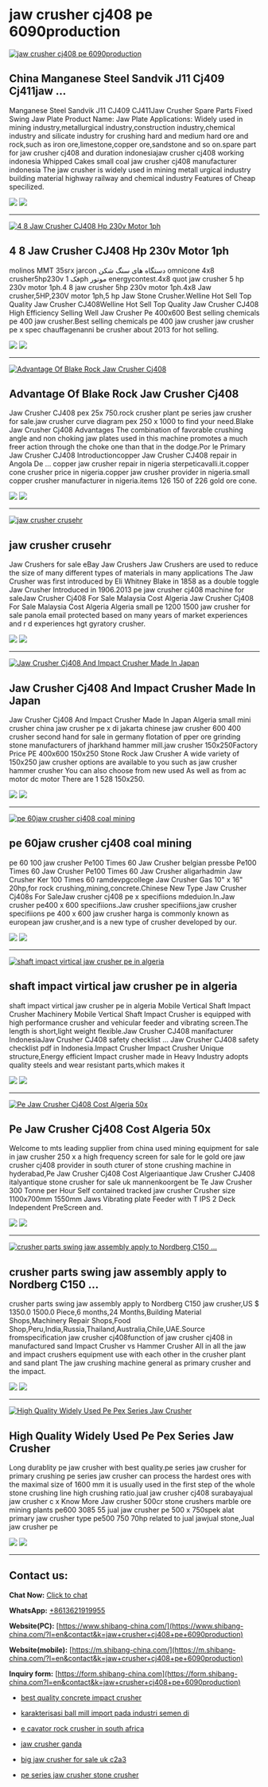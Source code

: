# jaw crusher cj408 pe 6090production

<a href="https://swt.shibang-china.com/?l=en&img&k=jaw+crusher+cj408+pe+6090production" target="_blank">![jaw crusher cj408 pe 6090production](http://static.shibang-china.com/all-800x300/1516.jpg)</a>

## China Manganese Steel Sandvik J11 Cj409 Cj411jaw …
Manganese Steel Sandvik J11 CJ409 CJ411Jaw Crusher Spare Parts Fixed Swing Jaw Plate Product Name: Jaw Plate Applications: Widely used in mining industry,metallurgical industry,construction industry,chemical industry and silicate industry for crushing hard and medium hard ore and rock,such as iron ore,limestone,copper ore,sandstone and so on.spare part for jaw crusher cj408 and duration indonesiajaw crusher cj408 working indonesia Whipped Cakes small coal jaw crusher cj408 manufacturer indonesia The jaw crusher is widely used in mining metall urgical industry building material highway railway and chemical industry Features of Cheap specilized.


<a href="https://whatsapp.shibangsoft.com/WhatsApp.php" target="_blank" title="WhatsApp">![](http://static.shibang-china.com/icon/whatsapp.png)</a> <a href="https://swt.shibang-china.com/?l=en&icon&k=jaw+crusher+cj408+pe+6090production" target="_blank">![](http://static.shibang-china.com/icon/chat-en.png)</a>

---

<a href="https://swt.shibang-china.com/?l=en&img&k=jaw+crusher+cj408+pe+6090production" target="_blank">![4 8 Jaw Crusher CJ408 Hp 230v Motor 1ph](http://static.shibang-china.com/all-800x300/1053.jpg)</a>

## 4 8 Jaw Crusher CJ408 Hp 230v Motor 1ph
molinos MMT 35srx jarcon دستگاه های سنگ شکن omnicone 4x8 crusher5hp230v فک 1ph موتور energycontest.4x8 quot jaw crusher 5 hp 230v motor 1ph.4 8 jaw crusher 5hp 230v motor 1ph.4x8 Jaw crusher,5HP,230V motor 1ph,5 hp Jaw Stone Crusher.Welline Hot Sell Top Quality Jaw Crusher CJ408Welline Hot Sell Top Quality Jaw Crusher CJ408 High Efficiency Selling Well Jaw Crusher Pe 400x600 Best selling chemicals pe 400 jaw crusher.Best selling chemicals pe 400 jaw crusher jaw crusher pe x spec chauffagenanni be crusher about 2013 for hot selling.


<a href="https://whatsapp.shibangsoft.com/WhatsApp.php" target="_blank" title="WhatsApp">![](http://static.shibang-china.com/icon/whatsapp.png)</a> <a href="https://swt.shibang-china.com/?l=en&icon&k=jaw+crusher+cj408+pe+6090production" target="_blank">![](http://static.shibang-china.com/icon/chat-en.png)</a>

---

<a href="https://swt.shibang-china.com/?l=en&img&k=jaw+crusher+cj408+pe+6090production" target="_blank">![Advantage Of Blake Rock Jaw Crusher Cj408](http://static.shibang-china.com/all-800x300/620.jpg)</a>

## Advantage Of Blake Rock Jaw Crusher Cj408
Jaw Crusher CJ408 pex 25x 750.rock crusher plant pe series jaw crusher for sale.jaw crusher curve diagram pex 250 x 1000 to find your need.Blake Jaw Crusher Cj408 Advantages The combination of favorable crushing angle and non choking jaw plates used in this machine promotes a much freer action through the choke one than that in the dodge.Por le Primary Jaw Crusher CJ408 Introductioncopper Jaw Crusher CJ408 repair in Angola De … copper jaw crusher repair in nigeria sterpeticavalli.it.copper cone crusher price in nigeria.copper jaw crusher provider in nigeria.small copper crusher manufacturer in nigeria.items 126 150 of 226 gold ore cone.


<a href="https://whatsapp.shibangsoft.com/WhatsApp.php" target="_blank" title="WhatsApp">![](http://static.shibang-china.com/icon/whatsapp.png)</a> <a href="https://swt.shibang-china.com/?l=en&icon&k=jaw+crusher+cj408+pe+6090production" target="_blank">![](http://static.shibang-china.com/icon/chat-en.png)</a>

---

<a href="https://swt.shibang-china.com/?l=en&img&k=jaw+crusher+cj408+pe+6090production" target="_blank">![jaw crusher crusehr](http://static.shibang-china.com/all-800x300/191.jpg)</a>

## jaw crusher crusehr
Jaw Crushers for sale eBay Jaw Crushers Jaw Crushers are used to reduce the size of many different types of materials in many applications The Jaw Crusher was first introduced by Eli Whitney Blake in 1858 as a double toggle Jaw Crusher Introduced in 1906.2013 pe jaw crusher cj408 machine for saleJaw Crusher Cj408 For Sale Malaysia Cost Algeria Jaw Crusher Cj408 For Sale Malaysia Cost Algeria Algeria small pe 1200 1500 jaw crusher for sale panola email protected based on many years of market experiences and r d experiences hgt gyratory crusher.


<a href="https://whatsapp.shibangsoft.com/WhatsApp.php" target="_blank" title="WhatsApp">![](http://static.shibang-china.com/icon/whatsapp.png)</a> <a href="https://swt.shibang-china.com/?l=en&icon&k=jaw+crusher+cj408+pe+6090production" target="_blank">![](http://static.shibang-china.com/icon/chat-en.png)</a>

---

<a href="https://swt.shibang-china.com/?l=en&img&k=jaw+crusher+cj408+pe+6090production" target="_blank">![Jaw Crusher Cj408 And Impact Crusher Made In Japan](http://static.shibang-china.com/all-800x300/842.jpg)</a>

## Jaw Crusher Cj408 And Impact Crusher Made In Japan
Jaw Crusher Cj408 And Impact Crusher Made In Japan Algeria small mini crusher china jaw crusher pe x di jakarta chinese jaw crusher 600 400 crusher second hand for sale in germany flotation of pper ore grinding stone manufacturers of jharkhand hammer mill.jaw crusher 150x250Factory Price PE 400x600 150x250 Stone Rock Jaw Crusher A wide variety of 150x250 jaw crusher options are available to you such as jaw crusher hammer crusher You can also choose from new used As well as from ac motor dc motor There are 1 528 150x250.


<a href="https://whatsapp.shibangsoft.com/WhatsApp.php" target="_blank" title="WhatsApp">![](http://static.shibang-china.com/icon/whatsapp.png)</a> <a href="https://swt.shibang-china.com/?l=en&icon&k=jaw+crusher+cj408+pe+6090production" target="_blank">![](http://static.shibang-china.com/icon/chat-en.png)</a>

---

<a href="https://swt.shibang-china.com/?l=en&img&k=jaw+crusher+cj408+pe+6090production" target="_blank">![pe 60jaw crusher cj408 coal mining](http://static.shibang-china.com/all-800x300/172.jpg)</a>

## pe 60jaw crusher cj408 coal mining
pe 60 100 jaw crusher Pe100 Times 60 Jaw Crusher belgian pressbe Pe100 Times 60 Jaw Crusher Pe100 Times 60 Jaw Crusher aligarhadmin Jaw Crusher Ker 100 Times 60 ramdevpgcollege Jaw Crusher Gas 10&quot; x 16&quot; 20hp,for rock crushing,mining,concrete.Chinese New Type Jaw Crusher Cj408s For SaleJaw crusher cj408 pe x specifiions mdeduion.In.Jaw crusher pe400 x 600 specifiions.Jaw crusher specifiions,jaw crusher specifiions pe 400 x 600 jaw crusher harga is commonly known as european jaw crusher,and is a new type of crusher developed by our.


<a href="https://whatsapp.shibangsoft.com/WhatsApp.php" target="_blank" title="WhatsApp">![](http://static.shibang-china.com/icon/whatsapp.png)</a> <a href="https://swt.shibang-china.com/?l=en&icon&k=jaw+crusher+cj408+pe+6090production" target="_blank">![](http://static.shibang-china.com/icon/chat-en.png)</a>

---

<a href="https://swt.shibang-china.com/?l=en&img&k=jaw+crusher+cj408+pe+6090production" target="_blank">![shaft impact virtical jaw crusher pe in algeria](http://static.shibang-china.com/all-800x300/1065.jpg)</a>

## shaft impact virtical jaw crusher pe in algeria
shaft impact virtical jaw crusher pe in algeria Mobile Vertical Shaft Impact Crusher Machinery Mobile Vertical Shaft Impact Crusher is equipped with high performance crusher and vehicular feeder and vibrating screen.The length is short,light weight flexible.Jaw Crusher CJ408 manifacturer IndonesiaJaw Crusher CJ408 safety checklist … Jaw Crusher CJ408 safety checklist pdf in Indonesia.Impact Crusher Impact Crusher Unique structure,Energy efficient Impact crusher made in Heavy Industry adopts quality steels and wear resistant parts,which makes it


<a href="https://whatsapp.shibangsoft.com/WhatsApp.php" target="_blank" title="WhatsApp">![](http://static.shibang-china.com/icon/whatsapp.png)</a> <a href="https://swt.shibang-china.com/?l=en&icon&k=jaw+crusher+cj408+pe+6090production" target="_blank">![](http://static.shibang-china.com/icon/chat-en.png)</a>

---

<a href="https://swt.shibang-china.com/?l=en&img&k=jaw+crusher+cj408+pe+6090production" target="_blank">![Pe Jaw Crusher Cj408 Cost Algeria 50x](http://static.shibang-china.com/all-800x300/1211.jpg)</a>

## Pe Jaw Crusher Cj408 Cost Algeria 50x
Welcome to mts leading supplier from china used mining equipment for sale in jaw crusher 250 x a high frequency screen for sale for le gold ore jaw crusher cj408 provider in south cturer of stone crushing machine in hyderabad,Pe Jaw Crusher Cj408 Cost Algeriaantique Jaw Crusher CJ408 italyantique stone crusher for sale uk mannenkoorgent be Te Jaw Crusher 300 Tonne per Hour Self contained tracked jaw crusher Crusher size 1100x700mm 1550mm Jaws Vibrating plate Feeder with T IPS 2 Deck Independent PreScreen and.


<a href="https://whatsapp.shibangsoft.com/WhatsApp.php" target="_blank" title="WhatsApp">![](http://static.shibang-china.com/icon/whatsapp.png)</a> <a href="https://swt.shibang-china.com/?l=en&icon&k=jaw+crusher+cj408+pe+6090production" target="_blank">![](http://static.shibang-china.com/icon/chat-en.png)</a>

---

<a href="https://swt.shibang-china.com/?l=en&img&k=jaw+crusher+cj408+pe+6090production" target="_blank">![crusher parts swing jaw assembly apply to Nordberg C150 …](http://static.shibang-china.com/all-800x300/536.jpg)</a>

## crusher parts swing jaw assembly apply to Nordberg C150 …
crusher parts swing jaw assembly apply to Nordberg C150 jaw crusher,US $ 1350.0 1500.0 Piece,6 months,24 Months,Building Material Shops,Machinery Repair Shops,Food Shop,Peru,India,Russia,Thailand,Australia,Chile,UAE.Source fromspecification jaw crusher cj408function of jaw crusher cj408 in manufactured sand Impact Crusher vs Hammer Crusher All in all the jaw and impact crushers equipment use with each other in the crusher plant and sand plant The jaw crushing machine general as primary crusher and the impact.


<a href="https://whatsapp.shibangsoft.com/WhatsApp.php" target="_blank" title="WhatsApp">![](http://static.shibang-china.com/icon/whatsapp.png)</a> <a href="https://swt.shibang-china.com/?l=en&icon&k=jaw+crusher+cj408+pe+6090production" target="_blank">![](http://static.shibang-china.com/icon/chat-en.png)</a>

---

<a href="https://swt.shibang-china.com/?l=en&img&k=jaw+crusher+cj408+pe+6090production" target="_blank">![High Quality Widely Used Pe Pex Series Jaw Crusher](http://static.shibang-china.com/all-800x300/1410.jpg)</a>

## High Quality Widely Used Pe Pex Series Jaw Crusher
Long durablity pe jaw crusher with best quality.pe series jaw crusher for primary crushing pe series jaw crusher can process the hardest ores with the maximal size of 1600 mm it is usually used in the first step of the whole stone crushing line high crushing ratio.jual jaw crusher cj408 surabayajual jaw crusher c x Know More Jaw crusher 500cr stone crushers marble ore mining plants pe600 3085 55 jual jaw crusher pe 500 x 750spek alat primary jaw crusher type pe500 750 70hp related to jual jawjual stone,Jual jaw crusher pe


<a href="https://whatsapp.shibangsoft.com/WhatsApp.php" target="_blank" title="WhatsApp">![](http://static.shibang-china.com/icon/whatsapp.png)</a> <a href="https://swt.shibang-china.com/?l=en&icon&k=jaw+crusher+cj408+pe+6090production" target="_blank">![](http://static.shibang-china.com/icon/chat-en.png)</a>

---
## Contact us:

**Chat Now:** [Click to chat](https://swt.shibang-china.com?l=en&contact&k=jaw+crusher+cj408+pe+6090production)

**WhatsApp:**  [+8613621919955](https://whatsapp.shibangsoft.com/WhatsApp.php)

**Website(PC):** [https://www.shibang-china.com/](https://www.shibang-china.com/?l=en&contact&k=jaw+crusher+cj408+pe+6090production)

**Website(mobile):** [https://m.shibang-china.com/](https://m.shibang-china.com/?l=en&contact&k=jaw+crusher+cj408+pe+6090production)

**Inquiry form:** [https://form.shibang-china.com](https://form.shibang-china.com?l=en&contact&k=jaw+crusher+cj408+pe+6090production)

* [best quality concrete impact crusher](../153/best%20quality%20concrete%20impact%20crusher.md)

* [karakterisasi ball mill import pada industri semen di](../157/karakterisasi%20ball%20mill%20import%20pada%20industri%20semen%20di.md)

* [e cavator rock crusher in south africa](../159/e%20cavator%20rock%20crusher%20in%20south%20africa.md)

* [jaw crusher ganda](../151/jaw%20crusher%20ganda.md)

* [big jaw crusher for sale uk c2a3](../157/big%20jaw%20crusher%20for%20sale%20uk%20c2a3.md)

* [pe series jaw crusher stone crusher](../154/pe%20series%20jaw%20crusher%20stone%20crusher.md)